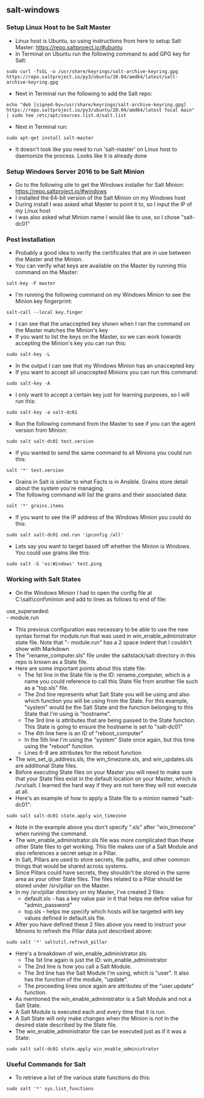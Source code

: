 ## salt-windows

### Setup Linux Host to be Salt Master
- Linux host is Ubuntu, so using instructions from here to setup Salt Master: https://repo.saltproject.io/#ubuntu
- In Terminal on Ubuntu run the following command to add GPG key for Salt:

```sudo curl -fsSL -o /usr/share/keyrings/salt-archive-keyring.gpg https://repo.saltproject.io/py3/ubuntu/20.04/amd64/latest/salt-archive-keyring.gpg```
- Next in Terminal run the following to add the Salt repo:

```echo "deb [signed-by=/usr/share/keyrings/salt-archive-keyring.gpg] https://repo.saltproject.io/py3/ubuntu/20.04/amd64/latest focal main" | sudo tee /etc/apt/sources.list.d/salt.list```
- Next in Terminal run: 

```sudo apt-get install salt-master```
- It doesn't look like you need to run 'salt-master' on Linux host to daemonize the process.  Looks like it is already done

### Setup Windows Server 2016 to be Salt Minion
- Go to the following site to get the Windows installer for Salt Minion: https://repo.saltproject.io/#windows
- I installed the 64-bit version of the Salt Minion on my Windows host
- During install I was asked what Master to point it to, so I input the IP of my Linux host
- I was also asked what Minion name I would like to use, so I chose "salt-dc01"

### Post Installation
- Probably a good idea to verify the certificates that are in use between the Master and the Minion.
- You can verify what keys are available on the Master by running this command on the Master:

```salt-key -F master```
- I'm running the following command on my Windows Minion to see the Minion key fingerprint:

```salt-call --local key.finger```
- I can see that the unaccepted key shown when I ran the command on the Master matches the Minion's key
- If you want to list the keys on the Master, so we can work towards accepting the Minion's key you can run this:

```sudo salt-key -L```
- In the output I can see that my Windows Minion has an unaccepted key
- If you want to accept all unaccepted Minions you can run this command:

```sudo salt-key -A```
- I only want to accept a certain key just for learning purposes, so I will run this:

```sudo salt-key -a salt-dc01```
- Run the following command from the Master to see if you can the agent version from Minion:

```sudo salt salt-dc01 test.version```
- If you wanted to send the same command to all Minions you could run this:

```salt '*' test.version```
- Grains in Salt is similar to what Facts is in Ansible.  Grains store detail about the system you're managing.
- The following command will list the grains and their associated data:

```salt '*' grains.items```
- If you want to see the IP address of the Windows Minion you could do this:

```sudo salt salt-dc01 cmd.run 'ipconfig /all'```
- Lets say you want to target based off whether the Minion is Windows.  You could use grains like this:

```sudo salt -G 'os:Windows' test.ping```

### Working with Salt States
- On the Windows Minion I had to open the config file at C:\salt\conf\minion and add to lines as follows to end of file:

<p>use_superseded:<br>
     - module.run</p>

- This previous configuration was necessary to be able to use the new syntax format for module.run that was used in win_enable_administrator state file.  Note that "- module.run" has a 2 space indent that I couldn't show with Markdown
- The "rename_computer.sls" file under the saltstack/salt directory in this repo is known as a State file. 
- Here are some important points about this state file:
  - The 1st line in the State file is the ID: rename_computer, which is a name you could reference to call this State file from another file such as a "top.sls" file.
  - The 2nd line represents what Salt State you will be using and also which function you will be using from the State.  For this example, "system" would be the Salt State and the function belonging to this State that I'm using is "hostname".
  - The 3rd line is attributes that are being passed to the State function.  This State is going to ensure the hostname is set to "salt-dc01"
  - The 4th line here is an ID of "reboot_computer"
  - In the 5th line I'm using the "system" State once again, but this time using the "reboot" function.
  - Lines 6-8 are attributes for the reboot function
- The win_set_ip_address.sls, the win_timezone.sls, and win_updates.sls are additional State files.
- Before executing State files on your Master you will need to make sure that your State files exist in the default location on your Master, which is /srv/salt.  I learned the hard way if they are not here they will not execute at all.
- Here's an example of how to apply a State file to a minion named "salt-dc01":

```sudo salt salt-dc01 state.apply win_timezone```
- Note in the example above you don't specify ".sls" after "win_timezone" when running the command.
- The win_enable_administrator.sls file was more complicated than these other State files to get working.  This file makes use of a Salt Module and also references a secret setup in a Pillar.
- In Salt, Pillars are used to store secrets, file paths, and other common things that would be shared across systems.
- Since Pillars could have secrets, they shouldn't be stored in the same area as your other State files.  The files related to a Pillar should be stored under /srv/pillar on the Master.
- In my /srv/pillar directory on my Master, I've created 2 files:
  - default.sls - has a key value pair in it that helps me define value for "admin_password"
  - top.sls - helps me specify which hosts will be targeted with key values defined in default.sls file.
- After you have defined these 2 files above you need to instruct your Minions to refresh the Pillar data just described above:

```sudo salt '*' saltutil.refresh_pillar```
- Here's a breakdown of win_enable_administrator.sls:
  - The 1st line again is just the ID: win_enable_administrator
  - The 2nd line is how you call a Salt Module.  
  - The 3rd line has the Salt Module I'm using, which is "user".  It also has the function of the module, "update".
  - The proceeding lines once again are attributes of the "user.update" function.
- As mentioned the win_enable_administrator is a Salt Module and not a Salt State.
- A Salt Module is executed each and every time that it is run.
- A Salt State will only make changes when the Minion is not in the desired state described by the State file.
- The win_enable_administrator file can be executed just as if it was a State:

```sudo salt salt-dc01 state.apply win_enable_administrator```



### Useful Commands for Salt
- To retrieve a list of the various state functions do this:

```sudo salt '*' sys.list_functions```



